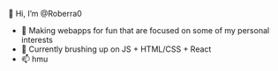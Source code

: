 👋 Hi, I’m @Roberra0
- 👀 Making webapps for fun that are focused on some of my personal interests
- 🌱 Currently brushing up on JS + HTML/CSS + React
- 📫 hmu

<!---
Roberra0/Roberra0 is a ✨ special ✨ repository because its `README.md` (this file) appears on your GitHub profile.
You can click the Preview link to take a look at your changes.
--->
